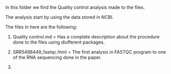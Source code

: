 In this folder we find the Quality control analysis made to the files.

The analysis start by using the data stored in NCBI.

The files in here are the following:

1. Quality control.md = Has a complete description about the procedure done to the files using diufferent packages.

2. SRR5488449_fastqc.html = The first analysis in FASTQC program to one of the RNA sequencing done in the paper.

3. 

